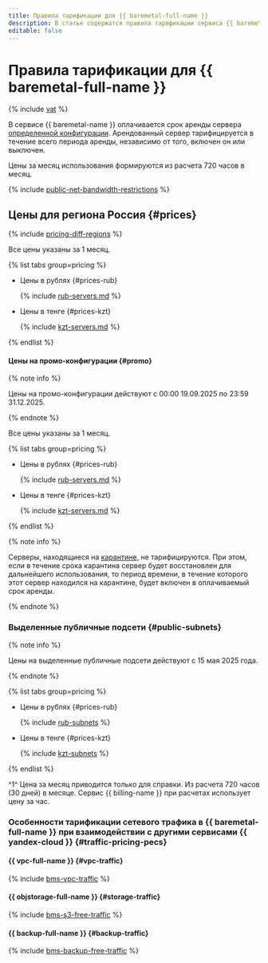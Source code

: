 ```yaml
---
title: Правила тарификации для {{ baremetal-full-name }}
description: В статье содержатся правила тарификации сервиса {{ baremetal-name }}.
editable: false
---
```


# Правила тарификации для {{ baremetal-full-name }}




{% include [vat](../_includes/vat.md) %}

В сервисе {{ baremetal-name }} оплачивается срок аренды сервера [определенной конфигурации](concepts/server-configurations.md). Арендованный сервер тарифицируется в течение всего периода аренды, независимо от того, включен он или выключен.

Цены за месяц использования формируются из расчета 720 часов в месяц.

{% include [public-net-bandwidth-restrictions](../_includes/baremetal/public-net-bandwidth-restrictions.md) %}

## Цены для региона Россия {#prices}

{% include [pricing-diff-regions](../_includes/pricing-diff-regions.md) %}


Все цены указаны за 1 месяц.

{% list tabs group=pricing %}

- Цены в рублях {#prices-rub}

  {% include [rub-servers.md](../_pricing/baremetal/rub-servers.md) %}

- Цены в тенге {#prices-kzt}

  {% include [kzt-servers.md](../_pricing/baremetal/kzt-servers.md) %}

{% endlist %}




#### Цены на промо-конфигурации {#promo}

{% note info %}

Цены на промо-конфигурации действуют с 00:00 19.09.2025 по 23:59 31.12.2025.

{% endnote %}


Все цены указаны за 1 месяц.

{% list tabs group=pricing %}

- Цены в рублях {#prices-rub}

  {% include [rub-servers.md](../_pricing/baremetal/rub-servers-promo.md) %}

- Цены в тенге {#prices-kzt}

  {% include [kzt-servers.md](../_pricing/baremetal/kzt-servers-promo.md) %}

{% endlist %}



{% note info %}

Серверы, находящиеся на [карантине](./concepts/servers.md#quarantine), не тарифицируются. При этом, если в течение срока карантина сервер будет восстановлен для дальнейшего использования, то период времени, в течение которого этот сервер находился на карантине, будет включен в оплачиваемый срок аренды.

{% endnote %}

### Выделенные публичные подсети {#public-subnets}

{% note info %}

Цены на выделенные публичные подсети действуют с 15 мая 2025 года.

{% endnote %}


{% list tabs group=pricing %}

- Цены в рублях {#prices-rub}

  {% include [rub-subnets](../_pricing/baremetal/rub-subnets.md) %}

- Цены в тенге {#prices-kzt}

  {% include [kzt-subnets](../_pricing/baremetal/kzt-subnets.md) %}

{% endlist %}



^1^ Цена за месяц приводится только для справки. Из расчета 720 часов (30 дней) в месяце. Сервис {{ billing-name }} при расчетах использует цену за час.


### Особенности тарификации сетевого трафика в {{ baremetal-full-name }} при взаимодействии с другими сервисами {{ yandex-cloud }} {#traffic-pricing-pecs}

#### {{ vpc-full-name }} {#vpc-traffic}

{% include [bms-vpc-traffic](../_includes/baremetal/bms-vpc-traffic.md) %}

#### {{ objstorage-full-name }} {#storage-traffic}

{% include [bms-s3-free-traffic](../_includes/baremetal/bms-s3-free-traffic.md) %}

#### {{ backup-full-name }} {#backup-traffic}

{% include [bms-backup-free-traffic](../_includes/baremetal/bms-backup-free-traffic.md) %}